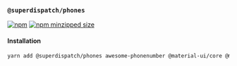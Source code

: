### `@superdispatch/phones`

[![npm](https://img.shields.io/npm/v/@superdispatch/phones)](https://www.npmjs.com/package/@superdispatch/phones)
[![npm minzipped size](https://img.shields.io/bundlephobia/minzip/@superdispatch/phones.svg)](https://bundlephobia.com/result?p=@superdispatch/phones)

#### Installation

```bash
yarn add @superdispatch/phones awesome-phonenumber @material-ui/core @material-ui/icons
```
